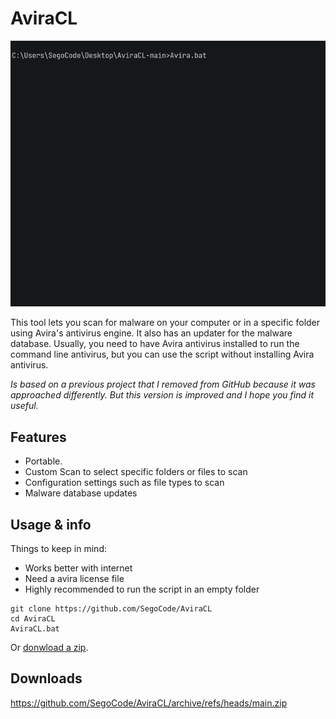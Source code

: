# AviraCL
<img  src="https://github.com/SegoCode/AviraCL/blob/main/media/demo-2.gif">

This tool lets you scan for malware on your computer or in a specific folder using Avira's antivirus engine. It also has an updater for the malware database. Usually, you need to have Avira antivirus installed to run the command line antivirus, but you can use the script without installing Avira antivirus.

_Is based on a previous project that I removed from GitHub because it was approached differently. But this version is improved and I hope you find it useful._ 

## Features
- Portable.
- Custom Scan to select specific folders or files to scan
- Configuration settings such as file types to scan 
- Malware database updates

## Usage & info

Things to keep in mind: 

- Works better with internet
- Need a avira license file
- Highly recommended to run the script in an empty folder

```shell
git clone https://github.com/SegoCode/AviraCL
cd AviraCL
AviraCL.bat
```
Or [donwload a zip](https://github.com/SegoCode/AviraCL/archive/refs/heads/main.zip).

## Downloads

https://github.com/SegoCode/AviraCL/archive/refs/heads/main.zip
